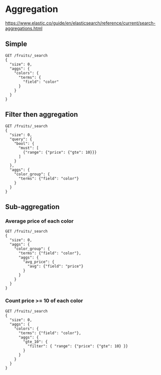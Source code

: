 # Aggregation

https://www.elastic.co/guide/en/elasticsearch/reference/current/search-aggregations.html

## Simple

```shell
GET /fruits/_search
{
  "size": 0,
  "aggs": {
    "colors": {
      "terms": {
        "field": "color"
      }
    }
  }
}
```

## Filter then aggregation

```shell
GET /fruits/_search
{
  "size": 0,
  "query": {
    "bool": {
      "must": [
        {"range": {"price": {"gte": 10}}}
      ]
    }
  },
  "aggs": {
    "color_group": {
      "terms": {"field": "color"}
    }
  }
}
```

## Sub-aggregation

### Average price of each color

```shell
GET /fruits/_search
{
  "size": 0,
  "aggs": {
    "color_group": {
      "terms": {"field": "color"},
      "aggs": {
        "avg_price": {
          "avg": {"field": "price"}
        }
      }
    }
  }
}
```

### Count price >= 10 of each color

```shell
GET /fruits/_search
{
  "size": 0,
  "aggs": {
    "colors": {
      "terms": {"field": "color"},
      "aggs": {
        "gte_10": {
          "filter": { "range": {"price": {"gte": 10} }}
        }
      }
    }
  }
}
```
